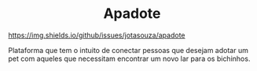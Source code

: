 <h1 align="center"> Apadote </h1>

https://img.shields.io/github/issues/jotasouza/apadote

Plataforma que tem o intuito de conectar pessoas que desejam adotar um pet com aqueles que necessitam encontrar um novo lar para os bichinhos.

